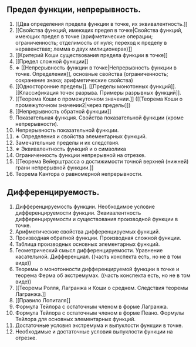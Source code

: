 ## Предел функции, непрерывность. 
1. [[Два определения предела функции в точке, их эквивалентность.]]
2. [[Свойства функций, имеющих предел в точке|Свойства функций, имеющих предел в точке (арифметические операции; ограниченность; отделимость от нуля; переход к пределу в неравенствах; лемма о двух милиционерах)]]
3. [[Критерий Коши существования предела функции в точке]]
4. [[Предел сложной функции]]
5. ∗ [[Непрерывность функции в точке|Непрерывность функции в точке. Определения]], основные свойства (ограниченность; сохранение знака; арифметические свойства)
6. [[Односторонние пределы]]. [[Пределы монотонных функций]]. [[Классификация точек разрыва. Примеры разрывных функций]]. 
7. [[Теорема Коши о промежуточном значении.]] ([[Теорема Коши о промежуточном значении2|через пределы]])
8. [[Непрерывность обратной функции]]
9. Показательная функция. Свойства показательной функции (кроме непрерывности). 
10. Непрерывность показательной функции. 
11. ∗ Определения и свойства элементарных функций. 
12. Замечательные пределы и их следствия. 
13. ∗ Эквивалентность функций и o символика 
14. Ограниченность функции непрерывной на отрезке. 
15. [[Теорема Вейерштрасса о достижимости точной верхней (нижней) грани непрерывной функции.]]
16. Теорема Кантора о равномерной непрерывности.
## Дифференцируемость. 
1. Дифференцируемость функции. Необходимое условие дифференцируемости функции. Эквивалентность дифференцируемости и существования производной функции в точке. 
2. Арифметические свойства дифференцируемых функций. 
3. Производная обратной функции. Производная сложной функции. 
4. Таблица производных основных элементарных функций. 
5. Геометрический смысл дифференцируемости. Уравнение касательной. Дифференциал. ((часть конспекта есть, но не в том виде))
6. Теоремы о монотонности дифференцируемой функции в точке и теорема Ферма об экстремумах. ((часть конспекта есть, но не в том виде))
7. [[Теоремы Ролля, Лагранжа и Коши о среднем. Следствия теоремы Лагранжа.]]
8. [[Правило Лопиталя]]
9. Формула Тейлора с остаточным членом в форме Лагранжа. 
10. Формула Тейлора с остаточным членом в форме Пеано. Формулы Тейлора для основных элементарных функций. 
11. Достаточные условия экстремума и выпуклости функции в точке. 
12. Необходимые и достаточные условия выпуклости функции на отрезке.

